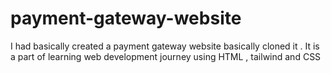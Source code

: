 # payment-gateway-website
I had basically created a payment gateway website basically cloned it . It is a part of learning web development journey using HTML , tailwind and CSS
